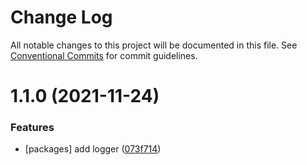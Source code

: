 # Change Log

All notable changes to this project will be documented in this file.
See [Conventional Commits](https://conventionalcommits.org) for commit guidelines.

# 1.1.0 (2021-11-24)


### Features

* [packages] add logger ([073f714](https://github.com/hamza-ghufran/repo-packages/commit/073f714172b4861d83200d07e59ab1c7dd8b096b))
